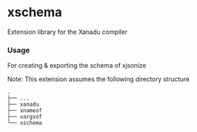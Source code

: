 # xschema

Extension library for the Xanadu compiler

### Usage

For creating & exporting the schema of xjsonize


Note: This extension assumes the following directory structure
```
.
├── ...
├── xanadu
├── xnameof
├── xargsof
└── xschema
```
